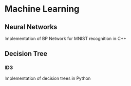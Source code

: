 # Machine Learning
## Neural Networks

Implementation of BP Network for MNIST recognition in C++

## Decision Tree

### ID3
Implementation of decision trees in Python
